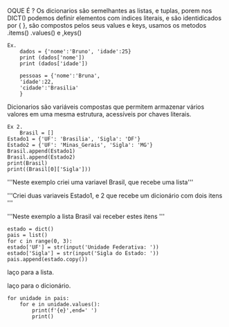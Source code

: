 
OQUE É ?
    Os dicionarios são semelhantes as listas, e tuplas, porem nos DICT() podemos definir elementos com indices literais, e são identidicados 
por { }, são compostos pelos seus values e keys, usamos os metodos .items() .values() e ,keys()  

    Ex. 
        dados = {'nome':'Bruno', 'idade':25}
        print (dados['nome'])
        print (dados['idade'])

        pessoas = {'nome':'Bruna',
        'idade':22,
        'cidade':'Brasilia'
        }
   Dicionarios são variáveis compostas que permitem armazenar vários valores em uma mesma estrutura, acessíveis por chaves literais.
   
    Ex 2.
        Brasil = []
    Estado1 = {'UF': 'Brasilia', 'Sigla': 'DF'}
    Estado2 = {'UF': 'Minas_Gerais', 'Sigla': 'MG'}
    Brasil.append(Estado1)
    Brasil.append(Estado2)
    print(Brasil)
    print((Brasil[0]['Sigla']))
    

'''Neste exemplo criei uma variavel Brasil, que recebe uma lista'''

'''Criei duas variaveis Estado1, e 2 que recebe um dicionário com dois itens '''

'''Neste exemplo a lista Brasil vai receber estes itens  '''

    estado = dict()
    pais = list()
    for c in range(0, 3):
    estado['UF'] = str(input('Unidade Federativa: '))
    estado['Sigla'] = str(input('Sigla do Estado: '))
    pais.append(estado.copy()) 

laço para a lista.

laço para o dicionário.

    for unidade in pais:
        for e in unidade.values():
            print(f'{e}',end=' ')
            print()
    
